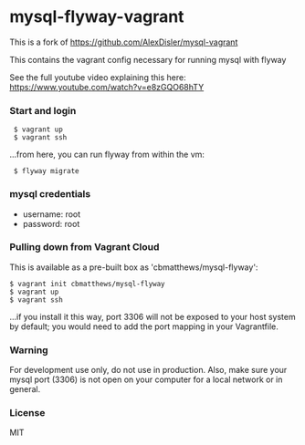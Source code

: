 # mysql-flyway-vagrant

This is a fork of https://github.com/AlexDisler/mysql-vagrant

This contains the vagrant config necessary for running mysql with flyway

See the full youtube video explaining this here:
https://www.youtube.com/watch?v=e8zGQO68hTY


### Start and login

     $ vagrant up
     $ vagrant ssh

...from here, you can run flyway from within the vm:

     $ flyway migrate

### mysql credentials

- username: root
- password: root

### Pulling down from Vagrant Cloud

This is available as a pre-built box as 'cbmatthews/mysql-flyway':
    
    $ vagrant init cbmatthews/mysql-flyway
    $ vagrant up
    $ vagrant ssh

...if you install it this way, port 3306 will not be exposed to your host system by default; you would need to add the port mapping in your Vagrantfile.

### Warning

For development use only, do not use in production.
Also, make sure your mysql port (3306) is not open on your computer for a local network or in general.

### License

MIT
